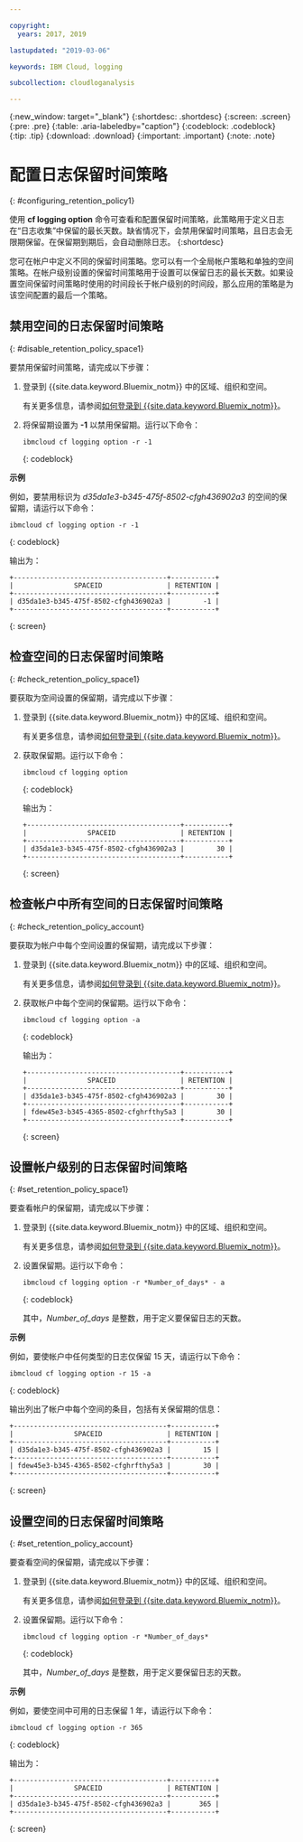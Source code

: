 ```yaml
---

copyright:
  years: 2017, 2019

lastupdated: "2019-03-06"

keywords: IBM Cloud, logging

subcollection: cloudloganalysis

---
```


{:new_window: target="_blank"}
{:shortdesc: .shortdesc}
{:screen: .screen}
{:pre: .pre}
{:table: .aria-labeledby="caption"}
{:codeblock: .codeblock}
{:tip: .tip}
{:download: .download}
{:important: .important}
{:note: .note}

# 配置日志保留时间策略
{: #configuring_retention_policy1}

使用 **cf logging option** 命令可查看和配置保留时间策略，此策略用于定义日志在“日志收集”中保留的最长天数。缺省情况下，会禁用保留时间策略，且日志会无限期保留。在保留期到期后，会自动删除日志。
{:shortdesc}

您可在帐户中定义不同的保留时间策略。您可以有一个全局帐户策略和单独的空间策略。在帐户级别设置的保留时间策略用于设置可以保留日志的最长天数。如果设置空间保留时间策略时使用的时间段长于帐户级别的时间段，那么应用的策略是为该空间配置的最后一个策略。 


## 禁用空间的日志保留时间策略
{: #disable_retention_policy_space1}

要禁用保留时间策略，请完成以下步骤：

1. 登录到 {{site.data.keyword.Bluemix_notm}} 中的区域、组织和空间。 

    有关更多信息，请参阅[如何登录到 {{site.data.keyword.Bluemix_notm}}](/docs/services/CloudLogAnalysis/qa?topic=cloudloganalysis-cli_qa#login)。
    
2. 将保留期设置为 **-1** 以禁用保留期。运行以下命令：

    ```
    ibmcloud cf logging option -r -1
    ```
    {: codeblock}
    
**示例**
    
例如，要禁用标识为 *d35da1e3-b345-475f-8502-cfgh436902a3* 的空间的保留期，请运行以下命令：

```
ibmcloud cf logging option -r -1
```
{: codeblock}

输出为：

```
+--------------------------------------+-----------+
|               SPACEID                | RETENTION |
+--------------------------------------+-----------+
| d35da1e3-b345-475f-8502-cfgh436902a3 |        -1 |
+--------------------------------------+-----------+
```
{: screen} 



## 检查空间的日志保留时间策略
{: #check_retention_policy_space1}

要获取为空间设置的保留期，请完成以下步骤：

1. 登录到 {{site.data.keyword.Bluemix_notm}} 中的区域、组织和空间。 

    有关更多信息，请参阅[如何登录到 {{site.data.keyword.Bluemix_notm}}](/docs/services/CloudLogAnalysis/qa?topic=cloudloganalysis-cli_qa#login)。
    
2. 获取保留期。运行以下命令：

    ```
    ibmcloud cf logging option
    ```
    {: codeblock}

    输出为：

    ```
    +--------------------------------------+-----------+
    |               SPACEID                | RETENTION |
    +--------------------------------------+-----------+
    | d35da1e3-b345-475f-8502-cfgh436902a3 |        30 |
    +--------------------------------------+-----------+
    ```
    {: screen}
    

## 检查帐户中所有空间的日志保留时间策略
{: #check_retention_policy_account}

要获取为帐户中每个空间设置的保留期，请完成以下步骤：

1. 登录到 {{site.data.keyword.Bluemix_notm}} 中的区域、组织和空间。 

    有关更多信息，请参阅[如何登录到 {{site.data.keyword.Bluemix_notm}}](/docs/services/CloudLogAnalysis/qa?topic=cloudloganalysis-cli_qa#login)。
    
2. 获取帐户中每个空间的保留期。运行以下命令：

    ```
    ibmcloud cf logging option -a
    ```
    {: codeblock}

    输出为：

    ```
    +--------------------------------------+-----------+
    |               SPACEID                | RETENTION |
    +--------------------------------------+-----------+
    | d35da1e3-b345-475f-8502-cfgh436902a3 |        30 |
    +--------------------------------------+-----------+
    | fdew45e3-b345-4365-8502-cfghrfthy5a3 |        30 |
    +--------------------------------------+-----------+
    ```
    {: screen}
    

## 设置帐户级别的日志保留时间策略
{: #set_retention_policy_space1}

要查看帐户的保留期，请完成以下步骤：

1. 登录到 {{site.data.keyword.Bluemix_notm}} 中的区域、组织和空间。 

    有关更多信息，请参阅[如何登录到 {{site.data.keyword.Bluemix_notm}}](/docs/services/CloudLogAnalysis/qa?topic=cloudloganalysis-cli_qa#login)。
    
2. 设置保留期。运行以下命令：

    ```
    ibmcloud cf logging option -r *Number_of_days* - a
    ```
    {: codeblock}
    
    其中，*Number_of_days* 是整数，用于定义要保留日志的天数。 
    
    
**示例**
    
例如，要使帐户中任何类型的日志仅保留 15 天，请运行以下命令：

```
ibmcloud cf logging option -r 15 -a
```
{: codeblock}

输出列出了帐户中每个空间的条目，包括有关保留期的信息：

```
+--------------------------------------+-----------+
|               SPACEID                | RETENTION |
+--------------------------------------+-----------+
| d35da1e3-b345-475f-8502-cfgh436902a3 |        15 |
+--------------------------------------+-----------+
| fdew45e3-b345-4365-8502-cfghrfthy5a3 |        30 |
+--------------------------------------+-----------+
```
{: screen}

## 设置空间的日志保留时间策略
{: #set_retention_policy_account}

要查看空间的保留期，请完成以下步骤：

1. 登录到 {{site.data.keyword.Bluemix_notm}} 中的区域、组织和空间。 

    有关更多信息，请参阅[如何登录到 {{site.data.keyword.Bluemix_notm}}](/docs/services/CloudLogAnalysis/qa?topic=cloudloganalysis-cli_qa#login)。
    
2. 设置保留期。运行以下命令：

    ```
    ibmcloud cf logging option -r *Number_of_days*
    ```
    {: codeblock}
    
    其中，*Number_of_days* 是整数，用于定义要保留日志的天数。
    
    
**示例**
    
例如，要使空间中可用的日志保留 1 年，请运行以下命令：

```
ibmcloud cf logging option -r 365
```
{: codeblock}

输出为：

```
+--------------------------------------+-----------+
|               SPACEID                | RETENTION |
+--------------------------------------+-----------+
| d35da1e3-b345-475f-8502-cfgh436902a3 |       365 |
+--------------------------------------+-----------+
```
{: screen}


